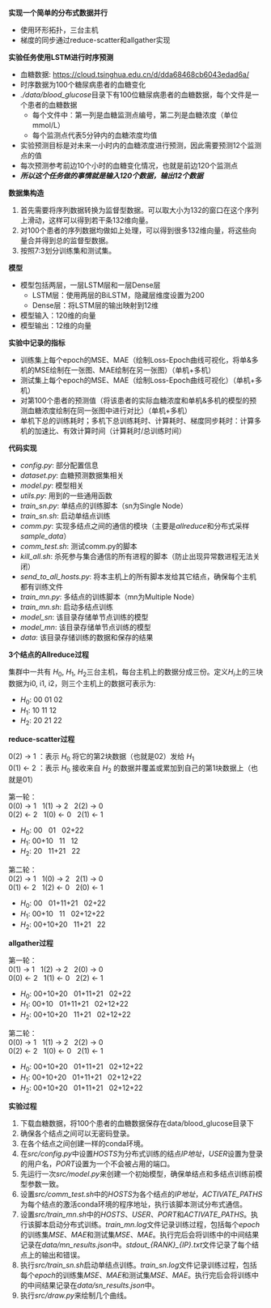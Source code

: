 

**实现一个简单的分布式数据并行**
- 使用环形拓扑，三台主机
- 梯度的同步通过reduce-scatter和allgather实现


**实验任务使用LSTM进行时序预测**
- 血糖数据: https://cloud.tsinghua.edu.cn/d/dda68468cb6043edad6a/
- 时序数据为100个糖尿病患者的血糖变化
- *./data/blood_glucose*目录下有100位糖尿病患者的血糖数据，每个文件是一个患者的血糖数据
   - 每个文件中：第一列是血糖监测点编号，第二列是血糖浓度（单位mmol/L）
   - 每个监测点代表5分钟内的血糖浓度均值
- 实验预测目标是对未来一小时内的血糖浓度进行预测，因此需要预测12个监测点的值
- 每次预测参考前边10个小时的血糖变化情况，也就是前边120个监测点
- ***所以这个任务做的事情就是输入120个数据，输出12个数据***


**数据集构造**
1. 首先需要将序列数据转换为监督型数据。可以取大小为132的窗口在这个序列上滑动，这样可以得到若干条132维向量。
2. 对100个患者的序列数据均做如上处理，可以得到很多132维向量，将这些向量合并得到总的监督型数据。
3. 按照7:3划分训练集和测试集。

**模型**
- 模型包括两层，一层LSTM层和一层Dense层
    - LSTM层：使用两层的BiLSTM，隐藏层维度设置为200
    - Dense层：将LSTM层的输出映射到12维
- 模型输入：120维的向量
- 模型输出：12维的向量

**实验中记录的指标**
- 训练集上每个epoch的MSE、MAE（绘制Loss-Epoch曲线可视化，将单&多机的MSE绘制在一张图、MAE绘制在另一张图）（单机+多机）
- 测试集上每个epoch的MSE、MAE（绘制Loss-Epoch曲线可视化）（单机+多机）
- 对第100个患者的预测值（将该患者的实际血糖浓度和单机&多机的模型的预测血糖浓度绘制在同一张图中进行对比）（单机+多机）
- 单机下总的训练耗时；多机下总训练耗时、计算耗时、梯度同步耗时：计算多机的加速比、有效计算时间（计算耗时/总训练时间）

**代码实现**
- *config.py*: 部分配置信息
- *dataset.py*: 血糖预测数据集相关
- *model.py*: 模型相关
- *utils.py*: 用到的一些通用函数
- *train_sn.py*: 单结点的训练脚本（sn为Single Node）
- *train_sn.sh*: 启动单结点训练
- *comm.py*: 实现多结点之间的通信的模块（主要是*allreduce*和分布式采样*sample_data*）
- *comm_test.sh*: 测试comm.py的脚本
- *kill_all.sh*: 杀死参与集合通信的所有进程的脚本（防止出现异常数进程无法关闭）
- *send_to_all_hosts.py*: 将本主机上的所有脚本发给其它结点，确保每个主机都有训练文件
- *train_mn.py*: 多结点的训练脚本（mn为Multiple Node）
- *train_mn.sh*: 启动多结点训练
- *model_sn*: 该目录存储单节点训练的模型
- *model_mn*: 该目录存储单节点训练的模型
- *data*: 该目录存储训练的数据和保存的结果


**3个结点的Allreduce过程**

集群中一共有 $H_0$, $H_1$, $H_2$三台主机，每台主机上的数据分成三份。定义$H_i$上的三块数据为i0, i1, i2，则三个主机上的数据可表示为:
- $H_0$:  00 01 02
- $H_1$:  10 11 12
- $H_2$:  20 21 22


**reduce-scatter过程**

0(2) $\rightarrow$ 1 ：表示 $H_0$ 将它的第2块数据（也就是02）发给 $H_1$ \
0(1) $\leftarrow$ 2 ：表示 $H_0$ 接收来自 $H_2$ 的数据并覆盖或累加到自己的第1块数据上（也就是01）

第一轮：\
0(0) $\rightarrow$ 1  &nbsp;  1(1) $\rightarrow$ 2  &nbsp;  2(2) $\rightarrow$ 0  \
0(2) $\leftarrow$ 2  &nbsp;  1(0) $\leftarrow$ 0  &nbsp;  2(1) $\leftarrow$ 1 
- $H_0$: 00     &nbsp; 01     &nbsp; 02+22
- $H_1$: 00+10  &nbsp; 11     &nbsp; 12
- $H_2$: 20     &nbsp; 11+21  &nbsp; 22

第二轮：\
0(2) $\rightarrow$ 1  &nbsp;  1(0) $\rightarrow$ 2  &nbsp;  2(1) $\rightarrow$ 0  \
0(1) $\leftarrow$ 2  &nbsp;  1(2) $\leftarrow$ 0  &nbsp;  2(0) $\leftarrow$ 1 
- $H_0$: 00       &nbsp; 01+11+21 &nbsp; 02+22
- $H_1$: 00+10    &nbsp; 11       &nbsp; 02+12+22
- $H_2$: 00+10+20 &nbsp; 11+21    &nbsp; 22

**allgather过程**

第一轮：\
0(1) $\rightarrow$ 1  &nbsp;  1(2) $\rightarrow$ 2  &nbsp;  2(0) $\rightarrow$ 0  \
0(0) $\leftarrow$ 2  &nbsp;  1(1) $\leftarrow$ 0  &nbsp;  2(2) $\leftarrow$ 1 
- $H_0$: 00+10+20 &nbsp; 01+11+21 &nbsp; 02+22
- $H_1$: 00+10    &nbsp; 01+11+21 &nbsp; 02+12+22
- $H_2$: 00+10+20 &nbsp; 11+21    &nbsp; 02+12+22

第二轮：\
0(0) $\rightarrow$ 1  &nbsp;  1(1) $\rightarrow$ 2  &nbsp;  2(2) $\rightarrow$ 0 \
0(2) $\leftarrow$ 2  &nbsp;  1(0) $\leftarrow$ 0  &nbsp;  2(1) $\leftarrow$ 1
- $H_0$: 00+10+20 &nbsp; 01+11+21 &nbsp; 02+12+22
- $H_1$: 00+10+20 &nbsp; 01+11+21 &nbsp; 02+12+22
- $H_2$: 00+10+20 &nbsp; 01+11+21 &nbsp; 02+12+22



**实验过程**
1. 下载血糖数据，将100个患者的血糖数据保存在data/blood_glucose目录下
2. 确保各个结点之间可以无密码登录。
3. 在各个结点之间创建一样的conda环境。
4. 在*src/config.py*中设置*HOSTS*为分布式训练的结点*IP地址*，*USER*设置为登录的用户名，*PORT*设置为一个不会被占用的端口。
5. 先运行一次*src/model.py*来创建一个初始模型，确保单结点和多结点训练前模型参数一致。
6. 设置*src/comm_test.sh*中的*HOSTS*为各个结点的*IP地址*，*ACTIVATE_PATHS*为每个结点的激活conda环境的程序地址，执行该脚本测试分布式通信。
7. 设置*src/train_mn.sh*中的*HOSTS*、*USER*、*PORT*和*ACTIVATE_PATHS*。执行该脚本启动分布式训练。*train_mn.log*文件记录训练过程，包括每个*epoch*的训练集*MSE*、*MAE*和测试集*MSE*、*MAE*。执行完后会将训练中的中间结果记录在*data/mn_results.json*中。*stdout_{RANK}_{IP}.txt*文件记录了每个结点上的输出和错误。
8. 执行*src/train_sn.sh*启动单结点训练。*train_sn.log*文件记录训练过程，包括每个*epoch*的训练集*MSE*、*MAE*和测试集*MSE*、*MAE*。执行完后会将训练中的中间结果记录在*data/sn_results.json*中。
9. 执行*src/draw.py*来绘制几个曲线。
